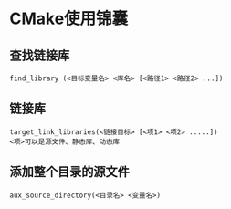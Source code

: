 # CMake使用锦囊

## 查找链接库
	find_library (<目标变量名> <库名> [<路径1> <路径2> ...])
	
## 链接库	
	target_link_libraries(<链接目标> [<项1> <项2> .....])
	<项>可以是源文件、静态库、动态库
	
## 添加整个目录的源文件
	aux_source_directory(<目录名> <变量名>)


	
	
